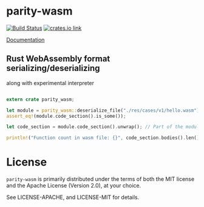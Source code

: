 # parity-wasm

[![Build Status](https://travis-ci.org/NikVolf/parity-wasm.svg?branch=master)](https://travis-ci.org/NikVolf/parity-wasm)
[![crates.io link](https://img.shields.io/crates/v/parity-wasm.svg)](https://crates.io/crates/parity-wasm)

[Documentation](https://nikvolf.github.io/parity-wasm/parity_wasm/)

## Rust WebAssembly format serializing/deserializing

along with experimental interpreter

```rust

extern crate parity_wasm;

let module = parity_wasm::deserialize_file("./res/cases/v1/hello.wasm");
assert_eq!(module.code_section().is_some());

let code_section = module.code_section().unwrap(); // Part of the module with functions code

println!("Function count in wasm file: {}", code_section.bodies().len());
```

# License

`parity-wasm` is primarily distributed under the terms of both the MIT
license and the Apache License (Version 2.0), at your choice.

See LICENSE-APACHE, and LICENSE-MIT for details.

